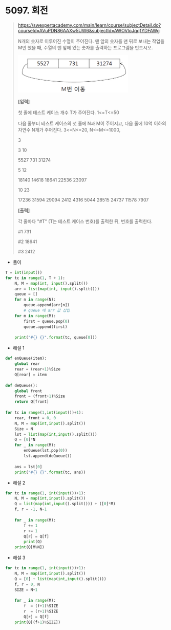 # 5097. 회전

> https://swexpertacademy.com/main/learn/course/subjectDetail.do?courseId=AVuPDN86AAXw5UW6&subjectId=AWOVIoJqqfYDFAWg
>
> N개의 숫자로 이루어진 수열이 주어진다. 맨 앞의 숫자를 맨 뒤로 보내는 작업을 M번 했을 때, 수열의 맨 앞에 있는 숫자를 출력하는 프로그램을 만드시오.
>
> ![image-20210823173051903](05097-회전.assets/image-20210823173051903.png)
>
> **[입력]**
>
> 첫 줄에 테스트 케이스 개수 T가 주어진다. 1<=T<=50
>
> 다음 줄부터 테스트 케이스의 첫 줄에 N과 M이 주어지고, 다음 줄에 10억 이하의 자연수 N개가 주어진다. 3<=N<=20, N<=M<=1000,
>
> 3 
>
> 3 10 
>
> 5527 731 31274 
>
> 5 12 
>
> 18140 14618 18641 22536 23097 
>
> 10 23 
>
> 17236 31594 29094 2412 4316 5044 28515 24737 11578 7907
>
> **[출력]**
>
> 각 줄마다 "#T" (T는 테스트 케이스 번호)를 출력한 뒤, 번호를 출력한다.
>
> #1 731 
>
> #2 18641 
>
> #3 2412

- 풀이

```python
T = int(input())
for tc in range(1, T + 1):
    N, M = map(int, input().split())
    arr = list(map(int, input().split()))
    queue = []
    for n in range(N):
        queue.append(arr[n])
        # queue 에 arr 값 삽입
    for m in range(M):
        first = queue.pop(0)
        queue.append(first)

    print("#{} {}".format(tc, queue[0]))
```

- 해설 1

```python
def enQueue(item):
    global rear
    rear = (rear+1)%Size
    Q[rear] = item

def deQueue():
    global front
    front = (front+1)%Size
    return Q[front]

for tc in range(1,int(input())+1):
    rear, front = 0, 0
    N, M = map(int,input().split())
    Size = N
    lst = list(map(int,input().split()))
    Q = [0]*N
    for _ in range(M):
        enQueue(lst.pop(0))
        lst.append(deQueue())

    ans = lst[0]
    print("#{} {}".format(tc, ans))
```

- 해설 2

```python
for tc in range(1, int(input())+1):
    N, M = map(int,input().split())
    Q = list(map(int,input().split())) + ([0]*M)
    f, r = -1, N-1

    for _ in range(M):
        f += 1
        r += 1
        Q[r] = Q[f]
        print(Q)
    print(Q[M%N])
```

- 해설 3

```python
for tc in range(1, int(input())+1):
    N, M = map(int,input().split())
    Q = [0] + list(map(int,input().split()))
    f, r = 0, N
    SIZE = N+1

    for _ in range(M):
        f  = (f+1)%SIZE
        r  = (r+1)%SIZE
        Q[r] = Q[f]
    print(Q[(f+1)%SIZE])
```